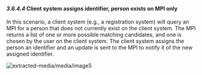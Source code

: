 #### *3.6.4.4* Client system assigns identifier, person exists on MPI only

In this scenario, a client system (e.g., a registration system) will query an MPI for a person that does not currently exist on the client system. The MPI returns a list of one or more possible matching candidates, and one is chosen by the user on the client system. The client system assigns the person an identifier and an update is sent to the MPI to notify it of the new assigned identifier.

![extracted-media/media/image5](extracted-media/media/image5.wmf)
